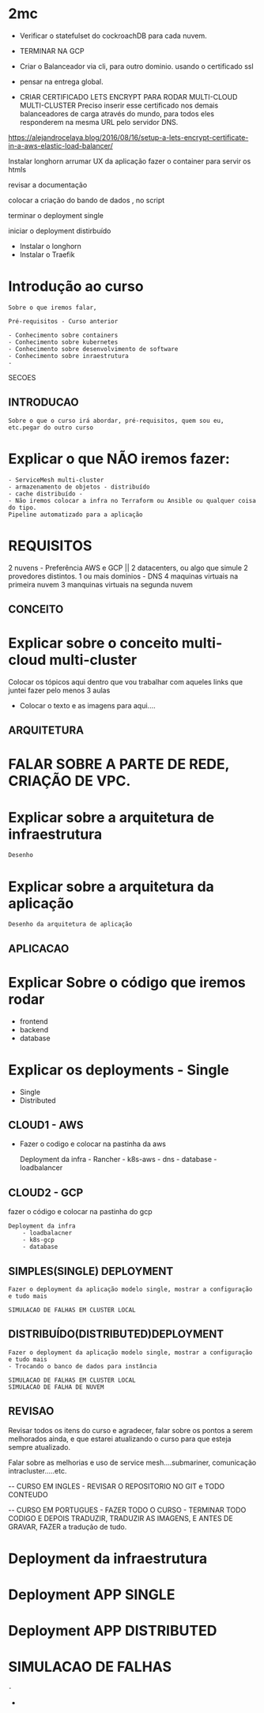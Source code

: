 # 2mc


- Verificar o statefulset do cockroachDB para cada nuvem.




* TERMINAR NA GCP
- Criar o Balanceador via cli, para outro dominio. usando o certificado ssl
- pensar na entrega global.


- CRIAR CERTIFICADO LETS ENCRYPT PARA RODAR MULTI-CLOUD MULTI-CLUSTER 
Preciso inserir esse certificado nos demais balanceadores de carga através do mundo, para todos eles responderem na mesma URL pelo servidor DNS.


https://alejandrocelaya.blog/2016/08/16/setup-a-lets-encrypt-certificate-in-a-aws-elastic-load-balancer/



Instalar longhorn
arrumar UX da aplicação
fazer o container para servir os htmls

revisar a documentação

colocar a criação do bando de dados , no script

terminar o deployment single

iniciar o deployment distirbuído



- Instalar o longhorn
- Instalar o Traefik

# Introdução ao curso
	Sobre o que iremos falar, 

	Pré-requisitos - Curso anterior

	- Conhecimento sobre containers
	- Conhecimento sobre kubernetes
	- Conhecimento sobre desenvolvimento de software
	- Conhecimento sobre inraestrutura
	- 


SECOES

## INTRODUCAO

	Sobre o que o curso irá abordar, pré-requisitos, quem sou eu, etc.pegar do outro curso

# Explicar o que NÃO iremos fazer:
	
	- ServiceMesh multi-cluster
	- armazenamento de objetos - distribuído
	- cache distribuído - 
	- Não iremos colocar a infra no Terraform ou Ansible ou qualquer coisa do tipo.
	Pipeline automatizado para a aplicação

# REQUISITOS

2 nuvens - Preferência AWS e GCP || 2 datacenters, ou algo que simule 2 provedores distintos.
1  ou mais domínios - DNS
4 maquinas virtuais  na primeira nuvem
3 manquinas virtuais na segunda nuvem


## CONCEITO

# Explicar sobre o conceito multi-cloud multi-cluster
Colocar os tópicos aqui dentro que vou trabalhar com aqueles links que juntei
fazer pelo menos 3 aulas
	


- Colocar o texto e as imagens para aqui....


	
## ARQUITETURA

# FALAR SOBRE A PARTE DE REDE, CRIAÇÃO DE VPC.


# Explicar sobre a arquitetura de infraestrutura

	Desenho
# Explicar sobre a arquitetura da aplicação

	Desenho da arquitetura de aplicação


## APLICACAO

# Explicar Sobre o código que iremos rodar
- frontend
- backend
- database


# Explicar os deployments - Single
- Single
- Distributed



## CLOUD1 - AWS
- Fazer o codigo e colocar na pastinha da aws

	Deployment da infra 
		- Rancher
		- k8s-aws
		- dns
		- database
		- loadbalancer


## CLOUD2 - GCP
fazer o código e colocar na pastinha do gcp
	
	Deployment da infra 
		- loadbalacner
		- k8s-gcp
		- database


## SIMPLES(SINGLE) DEPLOYMENT

	Fazer o deployment da aplicação modelo single, mostrar a configuração e tudo mais

	SIMULACAO DE FALHAS EM CLUSTER LOCAL



## DISTRIBUÍDO(DISTRIBUTED)DEPLOYMENT

	Fazer o deployment da aplicação modelo single, mostrar a configuração e tudo mais
	- Trocando o banco de dados para instância

	SIMULACAO DE FALHAS EM CLUSTER LOCAL
	SIMULACAO DE FALHA DE NUVEM


## REVISAO

Revisar todos os itens do curso e agradecer, falar sobre os pontos a serem melhorados ainda, e que estarei atualizando o curso para que esteja sempre atualizado.

Falar sobre as melhorias e uso de service mesh....submariner, comunicação intracluster.....etc.






-- CURSO EM INGLES - REVISAR O REPOSITORIO NO GIT e TODO CONTEUDO

-- CURSO EM PORTUGUES - FAZER TODO O CURSO - TERMINAR TODO CODIGO E DEPOIS TRADUZIR, TRADUZIR AS IMAGENS, E ANTES DE GRAVAR, FAZER a tradução de tudo.

# Deployment da infraestrutura 



# Deployment APP SINGLE



# Deployment APP DISTRIBUTED


# SIMULACAO DE FALHAS
	- 

- 




